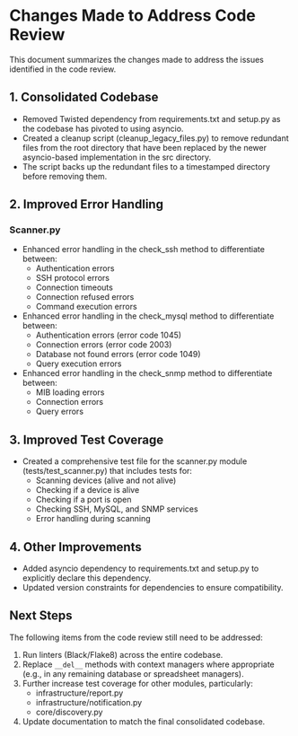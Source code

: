 # Changes Made to Address Code Review

This document summarizes the changes made to address the issues identified in the code review.

## 1. Consolidated Codebase

- Removed Twisted dependency from requirements.txt and setup.py as the codebase has pivoted to using asyncio.
- Created a cleanup script (cleanup_legacy_files.py) to remove redundant files from the root directory that have been replaced by the newer asyncio-based implementation in the src directory.
- The script backs up the redundant files to a timestamped directory before removing them.

## 2. Improved Error Handling

### Scanner.py

- Enhanced error handling in the check_ssh method to differentiate between:
  - Authentication errors
  - SSH protocol errors
  - Connection timeouts
  - Connection refused errors
  - Command execution errors
- Enhanced error handling in the check_mysql method to differentiate between:
  - Authentication errors (error code 1045)
  - Connection errors (error code 2003)
  - Database not found errors (error code 1049)
  - Query execution errors
- Enhanced error handling in the check_snmp method to differentiate between:
  - MIB loading errors
  - Connection errors
  - Query errors

## 3. Improved Test Coverage

- Created a comprehensive test file for the scanner.py module (tests/test_scanner.py) that includes tests for:
  - Scanning devices (alive and not alive)
  - Checking if a device is alive
  - Checking if a port is open
  - Checking SSH, MySQL, and SNMP services
  - Error handling during scanning

## 4. Other Improvements

- Added asyncio dependency to requirements.txt and setup.py to explicitly declare this dependency.
- Updated version constraints for dependencies to ensure compatibility.

## Next Steps

The following items from the code review still need to be addressed:

1. Run linters (Black/Flake8) across the entire codebase.
2. Replace `__del__` methods with context managers where appropriate (e.g., in any remaining database or spreadsheet managers).
3. Further increase test coverage for other modules, particularly:
   - infrastructure/report.py
   - infrastructure/notification.py
   - core/discovery.py
4. Update documentation to match the final consolidated codebase.
